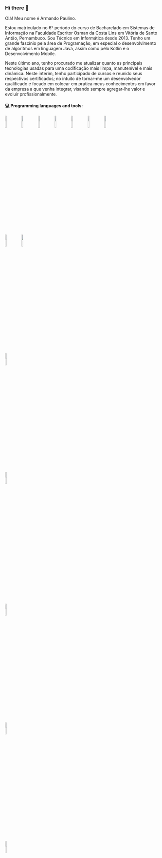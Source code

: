 ### Hi there 👋
Olá! Meu nome é Armando Paulino.

Estou matriculado no 6° período do curso de Bacharelado em Sistemas de Informação na Faculdade Escritor Osman da Costa Lins em Vitória de Santo Antão, Pernambuco. Sou Técnico em Informática desde 2013. Tenho um grande fascínio pela área de Programação, em especial o desenvolvimento de algoritmos em linguagem Java, assim como pelo Kotlin e o Desenvolvimento Mobile.

Neste último ano, tenho procurado me atualizar quanto as principais tecnologias usadas para uma codificação mais limpa, manutenível e mais dinâmica. Neste ínterim, tenho participado de cursos e reunido seus respectivos certificados; no intuito de tornar-me um desenvolvedor qualificado e focado em colocar em pratica meus conhecimentos em favor da empresa a que venha integrar, visando sempre agregar-lhe valor e evoluir profissionalmente.

#### :computer: Programming languages and tools: 
<p>
<code><img width="10%" src="https://www.vectorlogo.zone/logos/java/java-ar21.svg"></code>
<code><img width="10%" src="https://www.vectorlogo.zone/logos/kotlinlang/kotlinlang-ar21.svg"></code>
<code><img width="10%" src="https://www.vectorlogo.zone/logos/springio/springio-ar21.svg"></code>
<code><img width="10%" src="https://www.vectorlogo.zone/logos/android/android-ar21.svg"></code>
<code><img width="10%" src=" https://www.vectorlogo.zone/logos/javascript/javascript-ar21.svg"></code>
<code><img width="10%" src="https://www.vectorlogo.zone/logos/json/json-ar21.svg"></code>
<code><img width="10%" src="https://www.vectorlogo.zone/logos/getbootstrap/getbootstrap-ar21.svg"></code>


<br />
<code><img width="10%" src="https://www.vectorlogo.zone/logos/mysql/mysql-ar21.svg"></code>
<code><img width="10%" src="https://www.vectorlogo.zone/logos/sqlite/sqlite-ar21.svg">
<code><img width="10%" src="https://www.vectorlogo.zone/logos/postgresql/postgresql-ar21.svg"></code>
<code><img width="10%" src="https://www.vectorlogo.zone/logos/hibernate/hibernate-ar21.svg"></code>

<br />
<code><img width="10%" src="https://www.vectorlogo.zone/logos/git-scm/git-scm-ar21.svg"></code>
<code><img width="10%" src="https://www.vectorlogo.zone/logos/github/github-ar21.svg"></code>
<code><img width="10%" src="https://www.vectorlogo.zone/logos/heroku/heroku-ar21.svg">  
</p>
